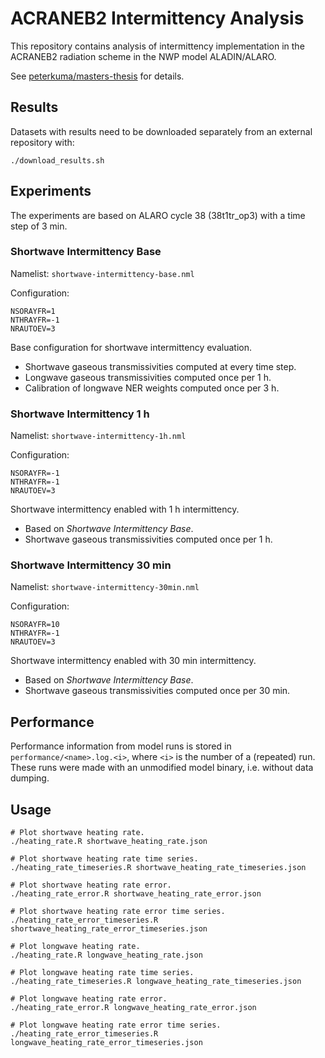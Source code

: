 ACRANEB2 Intermittency Analysis
===============================

This repository contains analysis of intermittency implementation
in the ACRANEB2 radiation scheme in the NWP model ALADIN/ALARO.

See [peterkuma/masters-thesis](https://github.com/peterkuma/masters-thesis/)
for details.

Results
-------

Datasets with results need to be downloaded separately from an external
repository with:

    ./download_results.sh

Experiments
-----------

The experiments are based on ALARO cycle 38 (38t1tr_op3) with a time step
of 3 min.

### Shortwave Intermittency Base

Namelist: `shortwave-intermittency-base.nml`

Configuration:

    NSORAYFR=1
    NTHRAYFR=-1
    NRAUTOEV=3

Base configuration for shortwave intermittency evaluation.

* Shortwave gaseous transmissivities computed at every time step.
* Longwave gaseous transmissivities computed once per 1 h.
* Calibration of longwave NER weights computed once per 3 h.

### Shortwave Intermittency 1 h

Namelist: `shortwave-intermittency-1h.nml`

Configuration:

    NSORAYFR=-1
    NTHRAYFR=-1
    NRAUTOEV=3

Shortwave intermittency enabled with 1 h intermittency.

* Based on *Shortwave Intermittency Base*.
* Shortwave gaseous transmissivities computed once per 1 h.

### Shortwave Intermittency 30 min

Namelist: `shortwave-intermittency-30min.nml`

Configuration:

    NSORAYFR=10
    NTHRAYFR=-1
    NRAUTOEV=3

Shortwave intermittency enabled with 30 min intermittency.

* Based on *Shortwave Intermittency Base*.
* Shortwave gaseous transmissivities computed once per 30 min.

Performance
-----------

Performance information from model runs is stored in
`performance/<name>.log.<i>`, where `<i>` is the number of a (repeated) run.
These runs were made with an unmodified model binary, i.e. without data dumping.

Usage
-----

    # Plot shortwave heating rate.
    ./heating_rate.R shortwave_heating_rate.json

    # Plot shortwave heating rate time series.
    ./heating_rate_timeseries.R shortwave_heating_rate_timeseries.json

    # Plot shortwave heating rate error.
    ./heating_rate_error.R shortwave_heating_rate_error.json

    # Plot shortwave heating rate error time series.
    ./heating_rate_error_timeseries.R shortwave_heating_rate_error_timeseries.json

    # Plot longwave heating rate.
    ./heating_rate.R longwave_heating_rate.json

    # Plot longwave heating rate time series.
    ./heating_rate_timeseries.R longwave_heating_rate_timeseries.json

    # Plot longwave heating rate error.
    ./heating_rate_error.R longwave_heating_rate_error.json

    # Plot longwave heating rate error time series.
    ./heating_rate_error_timeseries.R longwave_heating_rate_error_timeseries.json
